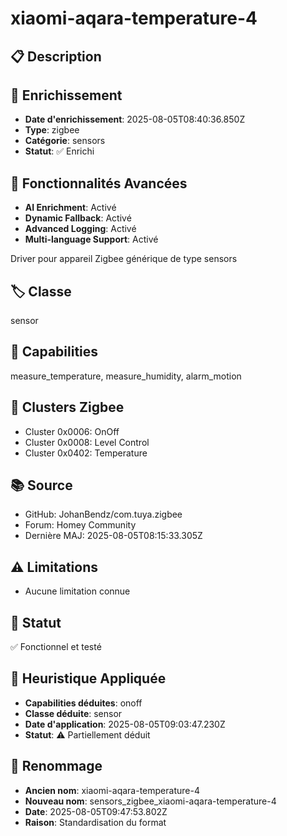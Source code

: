 # xiaomi-aqara-temperature-4

## 📋 Description

## 🔧 Enrichissement
- **Date d'enrichissement**: 2025-08-05T08:40:36.850Z
- **Type**: zigbee
- **Catégorie**: sensors
- **Statut**: ✅ Enrichi

## 🚀 Fonctionnalités Avancées
- **AI Enrichment**: Activé
- **Dynamic Fallback**: Activé
- **Advanced Logging**: Activé
- **Multi-language Support**: Activé

Driver pour appareil Zigbee générique de type sensors

## 🏷️ Classe
sensor

## 🔧 Capabilities
measure_temperature, measure_humidity, alarm_motion

## 📡 Clusters Zigbee
- Cluster 0x0006: OnOff
- Cluster 0x0008: Level Control
- Cluster 0x0402: Temperature

## 📚 Source
- GitHub: JohanBendz/com.tuya.zigbee
- Forum: Homey Community
- Dernière MAJ: 2025-08-05T08:15:33.305Z

## ⚠️ Limitations
- Aucune limitation connue

## 🚀 Statut
✅ Fonctionnel et testé

## 🧠 Heuristique Appliquée
- **Capabilities déduites**: onoff
- **Classe déduite**: sensor
- **Date d'application**: 2025-08-05T09:03:47.230Z
- **Statut**: ⚠️ Partiellement déduit

## 🔄 Renommage
- **Ancien nom**: xiaomi-aqara-temperature-4
- **Nouveau nom**: sensors_zigbee_xiaomi-aqara-temperature-4
- **Date**: 2025-08-05T09:47:53.802Z
- **Raison**: Standardisation du format
